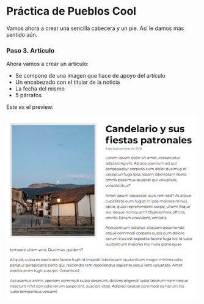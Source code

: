 # Práctica de Pueblos Cool

Vamos ahora a crear una sencilla cabecera y un pie. Así le damos más sentido aún. 

### Paso 3. Artículo

Ahora vamos a crear un artículo:

- Se compone de una imagen que hace de apoyo del artículo
- Un encabezado con el titular de la noticia
- La fecha del mismo
- 5 párrafos
    
Este es el preview:

!["Paso 3"](./img/paso3.png)  

      
